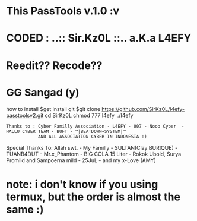 # This PassTools v.1.0 :v
# CODED : ..:: Sir.Kz0L ::.. a.K.a L4EFY

# Reedit?? Recode??
# GG Sangad (y)


 how to install
 $get install git
 $git clone https://github.com/SirKz0L/l4efy-passtoolsv2.git
 cd SirKz0L
 chmod 777 l4efy
 ./l4efy




    Thanks to : Cyber Familly Association - L4EFY - 007 - Noob Cyber  - HALLU CYBER TEAM - BUFT - ™|BEATDOWN~SYSTEM|™
                AND ALL ASSOCIATION CYBER IN INDONESIA :)
                
Special Thanks To: Allah swt. - My Familly - SULTAN(Clay BURIQUE) - TUANB4DUT - Mr.x_Phantom - BIG COLA 15 Liter - Rokok Ubold, Surya Promild and Sampoerna mild - 25JuL - and my x-Love (AMY)



# note: i don't know if you using termux, but the order is almost the same :) 
